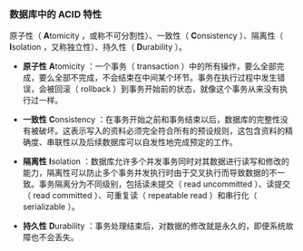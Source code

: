 ### 数据库中的 ACID 特性
原子性（ **A**tomicity ，或称不可分割性）、一致性（ **C**onsistency ）、隔离性（ **I**solation ，又称独立性）、持久性（ **D**urability ）。

- **原子性** **A**tomicity ：一个事务（ transaction ）中的所有操作，要么全部完成，要么全部不完成，不会结束在中间某个环节。事务在执行过程中发生错误，会被回滚（ rollback ）到事务开始前的状态，就像这个事务从来没有执行过一样。

- **一致性** **C**onsistency ：在事务开始之前和事务结束以后，数据库的完整性没有被破坏。这表示写入的资料必须完全符合所有的预设规则，这包含资料的精确度、串联性以及后续数据库可以自发性地完成预定的工作。

- **隔离性** **I**solation ：数据库允许多个并发事务同时对其数据进行读写和修改的能力，隔离性可以防止多个事务并发执行时由于交叉执行而导致数据的不一致。事务隔离分为不同级别，包括读未提交（ read uncommitted ）、读提交（ read committed ）、可重复读（ repeatable read ）和串行化（ serializable ）。

- **持久性** **D**urability ：事务处理结束后，对数据的修改就是永久的，即便系统故障也不会丢失。
